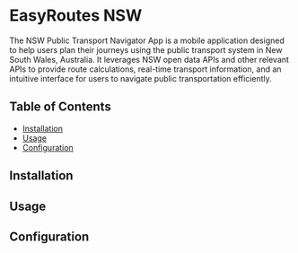 # EasyRoutes NSW

The NSW Public Transport Navigator App is a mobile application designed to help users plan their journeys using the public transport system in New South Wales, Australia. It leverages NSW open data APIs and other relevant APIs to provide route calculations, real-time transport information, and an intuitive interface for users to navigate public transportation efficiently.

## Table of Contents

- [Installation](#installation)
- [Usage](#usage)
- [Configuration](#configuration)

## Installation


## Usage


## Configuration


